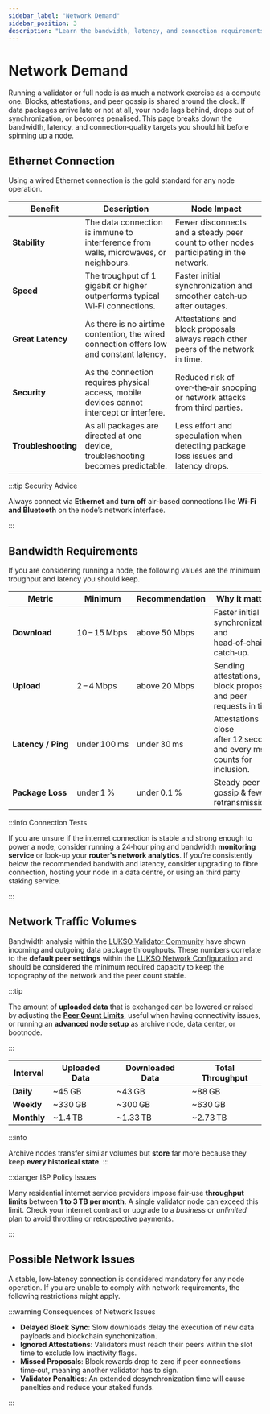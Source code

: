 ```yaml
---
sidebar_label: "Network Demand"
sidebar_position: 3
description: "Learn the bandwidth, latency, and connection requirements to run a stable LUKSO validator or full node without penalties or sync issues."
---
```


# Network Demand

Running a validator or full node is as much a network exercise as a compute one. Blocks, attestations, and peer gossip is shared around the clock. If data packages arrive late or not at all, your node lags behind, drops out of synchronization, or becomes penalised. This page breaks down the bandwidth, latency, and connection‑quality targets you should hit before spinning up a node.

## Ethernet Connection

Using a wired Ethernet connection is the gold standard for any node operation.

| Benefit                            | Description                                                                               | Node Impact                                                                            |
| ---------------------------------- | ----------------------------------------------------------------------------------------- | -------------------------------------------------------------------------------------- |
| <nobr> **Stability** </nobr>       | The data connection is immune to interference from walls, microwaves, or neighbours.      | Fewer disconnects and a steady peer count to other nodes participating in the network. |
| <nobr> **Speed** </nobr>           | The troughput of 1 gigabit or higher outperforms typical Wi‑Fi connections.               | Faster initial synchronization and smoother catch‑up after outages.                    |
| <nobr> **Great Latency** </nobr>   | As there is no airtime contention, the wired connection offers low and constant latency.  | Attestations and block proposals always reach other peers of the network in time.      |
| <nobr> **Security** </nobr>        | As the connection requires physical access, mobile devices cannot intercept or interfere. | Reduced risk of over‑the‑air snooping or network attacks from third parties.           |
| <nobr> **Troubleshooting** </nobr> | As all packages are directed at one device, troubleshooting becomes predictable.          | Less effort and speculation when detecting package loss issues and latency drops.      |

:::tip Security Advice

Always connect via **Ethernet** and **turn off** air-based connections like **Wi‑Fi and Bluetooth** on the node’s network interface.

:::

## Bandwidth Requirements

If you are considering running a node, the following values are the minimum troughput and latency you should keep.

| Metric                            | Minimum      | Recommendation | Why it matters                                                         |
| --------------------------------- | ------------ | -------------- | ---------------------------------------------------------------------- |
| <nobr> **Download** </nobr>       | 10 – 15 Mbps | above 50 Mbps  | Faster initial synchronization and head‑of‑chain catch‑up.             |
| <nobr> **Upload** </nobr>         | 2 – 4 Mbps   | above 20 Mbps  | Sending attestations, block proposals, and peer requests in time.      |
| <nobr> **Latency / Ping** </nobr> | under 100 ms | under 30 ms    | Attestations close after 12 seconds and every ms counts for inclusion. |
| <nobr> **Package Loss** </nobr>   | under 1 %    | under 0.1 %    | Steady peer gossip & fewer retransmissions.                            |

:::info Connection Tests

If you are unsure if the internet connection is stable and strong enough to power a node, consider running a 24‑hour ping and bandwidth **monitoring service** or look-up your **router's network analytics**. If you’re consistently below the recommended bandwith and latency, consider upgrading to fibre connection, hosting your node in a data centre, or using an third party staking service.

:::

## Network Traffic Volumes

Bandwidth analysis within the [LUKSO Validator Community](https://discord.gg/lukso) have shown incoming and outgoing data package throughputs. These numbers correlate to the **default peer settings** within the [LUKSO Network Configuration](https://github.com/lukso-network/network-configs) and should be considered the minimum required capacity to keep the topography of the network and the peer count stable.

:::tip

The amount of **uploaded data** that is exchanged can be lowered or raised by adjusting the [**Peer Count Limits**](/docs/guides/modifications/peer-count-limits.md), useful when having connectivity issues, or running an **advanced node setup** as archive node, data center, or bootnode.

:::

| Interval    | Uploaded Data | Downloaded Data | **Total Throughput** |
| ----------- | ------------- | --------------- | -------------------- |
| **Daily**   | ~45 GB        | ~43 GB          | ~88 GB               |
| **Weekly**  | ~330 GB       | ~300 GB         | ~630 GB              |
| **Monthly** | ~1.4 TB       | ~1.33 TB        | ~2.73 TB             |

:::info

Archive nodes transfer similar volumes but **store** far more because they keep **every historical state**.
:::

:::danger ISP Policy Issues

Many residential internet service providers impose fair‑use **throughput limits** between **1 to 3 TB per month**. A single validator node can exceed this limit. Check your internet contract or upgrade to a _business_ or _unlimited_ plan to avoid throttling or retrospective payments.

:::

## Possible Network Issues

A stable, low‑latency connection is considered mandatory for any node operation. If you are unable to comply with network requirements, the following restrictions might apply.

:::warning Consequences of Network Issues

- **Delayed Block Sync**: Slow downloads delay the execution of new data payloads and blockchain synchonization.
- **Ignored Attestations**: Validators must reach their peers within the slot time to exclude low inactivity flags.
- **Missed Proposals**: Block rewards drop to zero if peer connections time‑out, meaning another validator has to sign.
- **Validator Penalties**: An extended desynchronization time will cause panelties and reduce your staked funds.

:::
